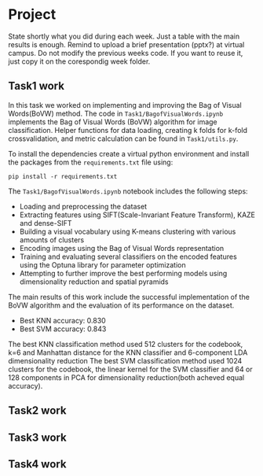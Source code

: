 # Project
State shortly what you did during each week. Just a table with the main results is enough. Remind to upload a brief presentation (pptx?) at virtual campus. Do not modify the previous weeks code. If you want to reuse it, just copy it on the corespondig week folder.

## Task1 work
In this task we worked on implementing and improving the Bag of Visual Words(BoVW) method. The code in `Task1/BagofVisualWords.ipynb` implements the Bag of Visual Words (BoVW) algorithm for image classification. Helper functions for data loading, creating k folds for k-fold crossvalidation, and metric calculation can be found in `Task1/utils.py`. 

To install the dependencies create a virtual python environment and install the packages from the `requirements.txt` file using:

```pip install -r requirements.txt```


The `Task1/BagofVisualWords.ipynb` notebook includes the following steps:

- Loading and preprocessing the dataset
- Extracting features using SIFT(Scale-Invariant Feature Transform), KAZE and dense-SIFT
- Building a visual vocabulary using K-means clustering with various amounts of clusters
- Encoding images using the Bag of Visual Words representation
- Training and evaluating several classifiers on the encoded features using the Optuna library for parameter optimization
- Attempting to further improve the best performing models using dimensionality reduction and spatial pyramids

The main results of this work include the successful implementation of the BoVW algorithm and the evaluation of its performance on the dataset.

- Best KNN accuracy: 0.830
- Best SVM accuracy: 0.843

The best KNN classification method used 512 clusters for the codebook, k=6 and Manhattan distance for the KNN classifier and 6-component LDA dimensionality reduction
The best SVM classification method used 1024 clusters for the codebook, the linear kernel for the SVM classifier and 64 or 128 components in PCA for dimensionality reduction(both acheved equal accuracy). 


## Task2 work

## Task3 work

## Task4 work

